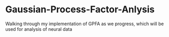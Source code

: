 # Gaussian-Process-Factor-Anlysis
Walking through my implementation of GPFA as we progress, which will be used for analysis of neural data
